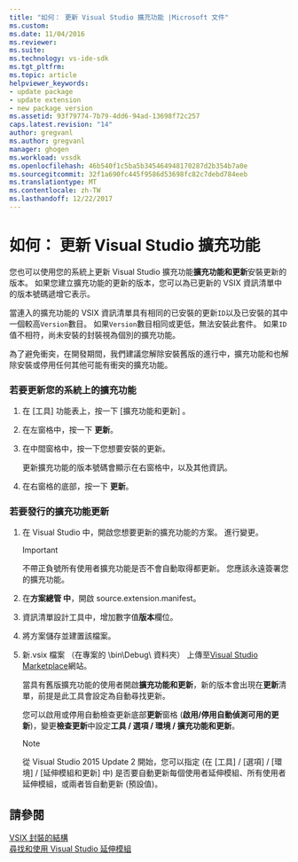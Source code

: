 ```yaml
---
title: "如何： 更新 Visual Studio 擴充功能 |Microsoft 文件"
ms.custom: 
ms.date: 11/04/2016
ms.reviewer: 
ms.suite: 
ms.technology: vs-ide-sdk
ms.tgt_pltfrm: 
ms.topic: article
helpviewer_keywords:
- update package
- update extension
- new package version
ms.assetid: 93f79774-7b79-4dd6-94ad-13698f72c257
caps.latest.revision: "14"
author: gregvanl
ms.author: gregvanl
manager: ghogen
ms.workload: vssdk
ms.openlocfilehash: 46b540f1c5ba5b345464948170287d2b354b7a0e
ms.sourcegitcommit: 32f1a690fc445f9586d53698fc82c7debd784eeb
ms.translationtype: MT
ms.contentlocale: zh-TW
ms.lasthandoff: 12/22/2017
---
```

# <a name="how-to-update-a-visual-studio-extension"></a>如何： 更新 Visual Studio 擴充功能
您也可以使用您的系統上更新 Visual Studio 擴充功能**擴充功能和更新**安裝更新的版本。 如果您建立擴充功能的更新的版本，您可以為已更新的 VSIX 資訊清單中的版本號碼遞增它表示。  
  
 當連入的擴充功能的 VSIX 資訊清單具有相同的已安裝的更新`ID`以及已安裝的其中一個較高`Version`數目。 如果`Version`數目相同或更低，無法安裝此套件。 如果`ID`值不相符，尚未安裝的封裝視為個別的擴充功能。  
  
 為了避免衝突，在開發期間，我們建議您解除安裝舊版的進行中，擴充功能和也解除安裝或停用任何其他可能有衝突的擴充功能。  
  
### <a name="to-update-an-extension-on-your-system"></a>若要更新您的系統上的擴充功能  
  
1.  在 [工具]  功能表上，按一下 [擴充功能和更新] 。  
  
2.  在左窗格中，按一下 **更新**。  
  
3.  在中間窗格中，按一下您想要安裝的更新。  
  
     更新擴充功能的版本號碼會顯示在右窗格中，以及其他資訊。  
  
4.  在右窗格的底部，按一下 **更新**。  
  
### <a name="to-publish-an-update-of-an-extension"></a>若要發行的擴充功能更新  
  
1.  在 Visual Studio 中，開啟您想要更新的擴充功能的方案。 進行變更。  
  
    > [!IMPORTANT]
    >  不帶正負號所有使用者擴充功能是否不會自動取得都更新。 您應該永遠簽署您的擴充功能。  
  
2.  在**方案總管 中**，開啟 source.extension.manifest。  
  
3.  資訊清單設計工具中，增加數字值**版本**欄位。  
  
4.  將方案儲存並建置該檔案。  
  
5.  新.vsix 檔案 （在專案的 \bin\Debug\ 資料夾） 上傳至[Visual Studio Marketplace](https://marketplace.visualstudio.com/vs)網站。  
  
     當具有舊版擴充功能的使用者開啟**擴充功能和更新**，新的版本會出現在**更新**清單，前提是此工具會設定為自動尋找更新。  
  
     您可以啟用或停用自動檢查更新底部**更新**窗格 (**啟用/停用自動偵測可用的更新**)，變更**檢查更新**中設定**工具 / 選項 / 環境 / 擴充功能和更新**。  
  
    > [!NOTE]
    >  從 Visual Studio 2015 Update 2 開始，您可以指定 (在 [工具] / [選項] / [環境] / [延伸模組和更新] 中) 是否要自動更新每個使用者延伸模組、所有使用者延伸模組，或兩者皆自動更新 (預設值)。  
  
## <a name="see-also"></a>請參閱  
 [VSIX 封裝的結構](../extensibility/anatomy-of-a-vsix-package.md)   
 [尋找和使用 Visual Studio 延伸模組](../ide/finding-and-using-visual-studio-extensions.md)
